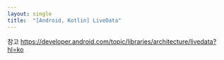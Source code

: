 ```yaml
---
layout: single
title:  "[Android, Kotlin] LiveData"
---
```





참고
https://developer.android.com/topic/libraries/architecture/livedata?hl=ko
